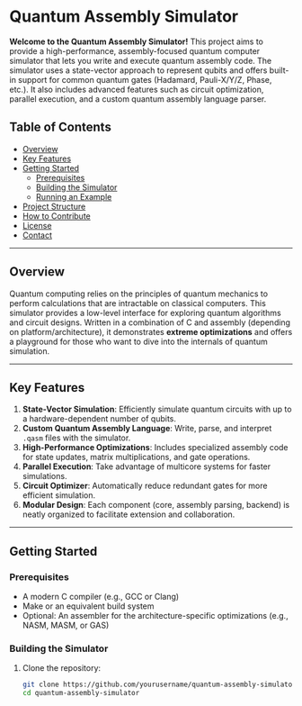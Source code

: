 # Quantum Assembly Simulator

**Welcome to the Quantum Assembly Simulator!** This project aims to provide a high-performance, assembly-focused quantum computer simulator that lets you write and execute quantum assembly code. The simulator uses a state-vector approach to represent qubits and offers built-in support for common quantum gates (Hadamard, Pauli-X/Y/Z, Phase, etc.). It also includes advanced features such as circuit optimization, parallel execution, and a custom quantum assembly language parser.

## Table of Contents

- [Overview](#overview)
- [Key Features](#key-features)
- [Getting Started](#getting-started)
  - [Prerequisites](#prerequisites)
  - [Building the Simulator](#building-the-simulator)
  - [Running an Example](#running-an-example)
- [Project Structure](#project-structure)
- [How to Contribute](#how-to-contribute)
- [License](#license)
- [Contact](#contact)

---

## Overview

Quantum computing relies on the principles of quantum mechanics to perform calculations that are intractable on classical computers. This simulator provides a low-level interface for exploring quantum algorithms and circuit designs. Written in a combination of C and assembly (depending on platform/architecture), it demonstrates **extreme optimizations** and offers a playground for those who want to dive into the internals of quantum simulation.

---

## Key Features

1. **State-Vector Simulation**: Efficiently simulate quantum circuits with up to a hardware-dependent number of qubits.
2. **Custom Quantum Assembly Language**: Write, parse, and interpret `.qasm` files with the simulator.
3. **High-Performance Optimizations**: Includes specialized assembly code for state updates, matrix multiplications, and gate operations.
4. **Parallel Execution**: Take advantage of multicore systems for faster simulations.
5. **Circuit Optimizer**: Automatically reduce redundant gates for more efficient simulation.
6. **Modular Design**: Each component (core, assembly parsing, backend) is neatly organized to facilitate extension and collaboration.

---

## Getting Started

### Prerequisites
- A modern C compiler (e.g., GCC or Clang)
- Make or an equivalent build system
- Optional: An assembler for the architecture-specific optimizations (e.g., NASM, MASM, or GAS)

### Building the Simulator
1. Clone the repository:
   ```bash
   git clone https://github.com/yourusername/quantum-assembly-simulator.git
   cd quantum-assembly-simulator
